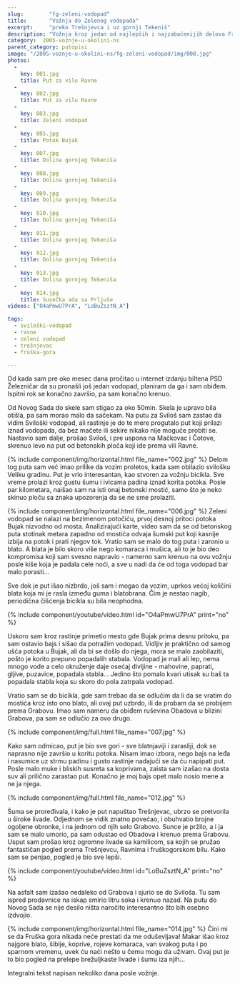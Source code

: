 ```yaml
---
slug:        "fg-zeleni-vodopad"
title:       "Vožnja do Zelenog vodopada"
excerpt:     "preko Trešnjevca i uz gornji Tekeniš"
description: "Vožnja kroz jedan od najlepših i najzabačenijih delova Fruške gore."
category:  2005-voznje-u-okolini-ns
parent_category: putopisi
image: "/2005-voznje-u-okolini-ns/fg-zeleni-vodopad/img/008.jpg"
photos:
  -
    key: 001.jpg
    title: Put za vilu Ravne
  -
    key: 002.jpg
    title: Put za vilu Ravne
  -
    key: 003.jpg
    title: Zeleni vodopad
  -
    key: 005.jpg
    title: Potok Bujak
  -
    key: 007.jpg
    title: Dolina gornjeg Tekeniša
  -
    key: 008.jpg
    title: Dolina gornjeg Tekeniša
  -
    key: 009.jpg
    title: Dolina gornjeg Tekeniša
  -
    key: 010.jpg
    title: Dolina gornjeg Tekeniša
  -
    key: 011.jpg
    title: Dolina gornjeg Tekeniša
  -
    key: 012.jpg
    title: Dolina gornjeg Tekeniša
  -
    key: 013.jpg
    title: Dolina gornjeg Tekeniša
  -
    key: 014.jpg
    title: Susečka ada sa Prljuše
videos: ["O4aPmwU7PrA", "LoBuZsztN_A"]

tags:
  - sviloški-vodopad
  - ravne
  - zeleni vodopad
  - trešnjevac
  - fruška-gora

---
```


Od kada sam pre oko mesec dana pročitao u internet izdanju biltena PSD Železničar da su pronašli još jedan vodopad, 
planiram da ga i sam obiđem. Ispitni rok se konačno završio, pa sam konačno krenuo.

Od Novog Sada do skele sam stigao za oko 50min. Skela je upravo bila otišla, pa sam morao malo da sačekam. Na putu za 
Sviloš sam zastao da vidim Sviloški vodopad, ali rastinje je do te mere progutalo put koji prilazi iznad vodopada, da 
bez mačete ili sekire nikako nije moguće probiti se. Nastavio sam dalje, prošao Sviloš, i pre uspona na Mačkovac i 
Čotove, skrenuo levo na put od betonskih ploča koji ide prema vili Ravne.

{% include component/img/horizontal.html file_name="002.jpg" %}
Delom tog puta sam već imao prilike da vozim proletos, kada sam obilazio svilošku Veliku gradinu. Put je vrlo interesantan, 
kao stvoren za vožnju bicikla. Sve vreme prolazi kroz gustu šumu i ivicama padina iznad korita potoka. Posle par kilometara, 
naišao sam na isti onaj betonski mostić, samo što je neko skinuo ploču sa znaka upozorenja da se ne sme prolaziti.

{% include component/img/horizontal.html file_name="006.jpg" %}
Zeleni vodopad se nalazi na bezimenom potočiću, prvoj desnoj pritoci potoka Bujak nizvodno od mosta. Analizirajući karte, 
video sam da se od betonskog puta stotinak metara zapadno od mostića odvaja šumski put koji kasnije izbija na potok i prati 
njegov tok. Vratio sam se malo do tog puta i zaronio u blato. A blata je bilo skoro više nego komaraca i mušica, ali to je 
bio deo kompromisa koji sam svesno napravio - namerno sam krenuo na ovu vožnju posle kiše koja je padala cele noći, a sve 
u nadi da će od toga vodopad bar malo porasti...

Sve dok je put išao nizbrdo, još sam i mogao da vozim, uprkos većoj količini blata koja mi je rasla između guma i blatobrana. 
Čim je nestao nagib, periodična čišćenja bicikla su bila neophodna.

{% include component/youtube/video.html id="O4aPmwU7PrA" print="no" %}

Uskoro sam kroz rastinje primetio mesto gde Bujak prima desnu pritoku, pa sam ostavio bajs i sišao da potražim vodopad. 
Vidljiv je praktično od samog ušća potoka u Bujak, ali da bi se došlo do njega, mora se malo zaobilaziti, pošto je korito 
prepuno popadalih stabala. Vodopad je mali ali lep, nema mnogo vode a celo okruženje daje osećaj divljine - mahovine, 
paprati, gljive, puzavice, popadala stabla... Jedino što pomalo kvari utisak su baš ta popadala stabla koja su skoro do 
pola zatrpala vodopad.

Vratio sam se do bicikla, gde sam trebao da se odlučim da li da se vratim do mostića kroz isto ono blato, ali ovaj put 
uzbrdo, ili da probam da se probijem prema Grabovu. Imao sam nameru da obiđem ruševina Obadova u blizini Grabova, pa sam 
se odlučio za ovo drugo.

{% include component/img/full.html file_name="007.jpg" %}

Kako sam odmicao, put je bio sve gori - sve blatnjaviji i zarasliji, dok se naprasno nije završio u koritu potoka. Nisam 
imao izbora, nego bajs na leđa i nasumice uz strmu padinu i gusto rastinje nadajući se da ću napipati put. Posle malo 
muke i bliskih susreta sa koprivama, zaista sam izašao na dosta suv ali prilično zarastao put. Konačno je moj bajs opet 
malo nosio mene a ne ja njega.

{% include component/img/full.html file_name="012.jpg" %}

Šuma se proređivala, i kako je put napuštao Trešnjevac, ubrzo se pretvorila u široke livade. Odjednom se vidik znatno 
povećao, i obuhvatio brojne ogoljene obronke, i na jednom od njih selo Grabovo. Sunce je pržilo, a i ja sam se malo umorio, 
pa sam odustao od Obadova i krenuo prema Grabovu. Usput sam prošao kroz ogromne livade sa kamilicom, sa kojih se pružao 
fantastičan pogled prema Trešnjevcu, Ravnima i fruškogorskom bilu. Kako sam se penjao, pogled je bio sve lepši.

{% include component/youtube/video.html id="LoBuZsztN_A" print="no" %}

Na asfalt sam izašao nedaleko od Grabova i sjurio se do Sviloša. Tu sam ispred prodavnice na iskap smirio litru soka i 
krenuo nazad. Na putu do Novog Sada se nije desilo ništa naročito interesantno što bih osebno izdvojio.

{% include component/img/horizontal.html file_name="014.jpg" %}
Čini mi se da Fruška gora nikada neće prestati da me oduševljava! Makar išao kroz najgore blato, šiblje, koprive, rojeve 
komaraca, van svakog puta i po sparnom vremenu, uvek ću naći nešto u čemu mogu da uživam. Ovaj put je to bio pogled na 
prelepe brežuljkaste livade i šumu iza njih...

<span class="caption text-muted pull-right">Integralni tekst napisan nekoliko dana posle vožnje.</span>